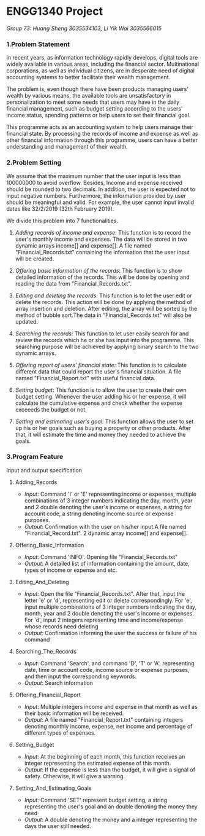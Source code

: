 # __ENGG1340 Project__
*Group 73: Huang Sheng 3035534103, Li Yik Wai 3035566015*

### **1.Problem Statement**
  In recent years, as information technology rapidly develops, digital tools are widely available in various areas, including the financial sector. Multinational corporations, as well as individual citizens, are in desperate need of digital accounting systems to better facilitate their wealth management. 

  The problem is, even though there have been products managing users' wealth by various means, the available tools are unsatisfactory in personalization to meet some needs that users may have in the daily financial management, such as budget setting according to the users' income status, spending patterns or help users to set their financial goal. 

  This programme acts as an accounting system to help users manage their financial state. By processing the records of income and expense as well as other financial information through this programme, users can have a better understanding and management of their wealth. 
  
### **2.Problem Setting**
  We assume that the maximum number that the user input is less than 100000000 to avoid overflow. Besides, Income and expense received should be rounded to two decimals. In addition, the user is expected not to input negative numbers. Furthermore, the information provided by user should be meaningful and valid. For example, the user cannot input invalid dates like 32/2/2019 (32th February 2019). 
 
  We divide this problem into 7 functionalities. 
  1. _Adding records of income and expense_: This function is to record the user's monthly income and expenses. The data will be stored in two dynamic arrays income[] and expense[]. A file named "Financial_Records.txt" containing the information that the user input will be created.
  
  2. _Offering basic information of the records_: This function is to show detailed information of the records. This will be done by opening and reading the data from "Financial_Records.txt".
  
  3. _Editing and deleting the records_: This function is to let the user edit or delete the records. This action will be done by applying the method of array insertion and deletion. After editing, the array will be sorted by the method of bubble sort.The data in "Financial_Records.txt" will also be updated.
  
  4. _Searching the records_: This function to let user easily search for and review the records which he or she has input into the programme. This searching purpose will be achieved by applying binary search to the two dynamic arrays.
  
  5. _Offering report of users’ financial state_: This function is to calculate different data that could report the user's financial situation. A file named "Financial_Report.txt" with useful financial data.
  
  6. _Setting budget_: This function is to allow the user to create their own budget setting. Whenever the user adding his or her expense, it will calculate the cumulative expense and check whether the expense exceeeds the budget or not.
  
  7. _Setting and estimating user's goal_: This function allows the user to set up his or her goals such as buying a property or other products. After that, it will estimate the time and money they needed to achieve the goals.

### **3.Program Feature**
  Input and output specification
  1. Adding_Records
     - _Input_: Command 'I' or 'E' representing income or expenses, multiple combinations of 3 integer numbers indicating the day, month, year and 2 double denoting the user's income or expenses, a string for account code, a string denoting income source or expense purposes. 
     - _Output_: Confirmation with the user on his/her input.A file named "Financial_Record.txt". 2 dynamic array income[] and expense[].
     
  2. Offering_Basic_Information
     - _Input_: Command 'INFO'. Opening file "Financial_Records.txt"
     - _Output_: A detailed list of information containing the amount, date, types of income or expense and etc.
     
  3. Editing_And_Deleting
     - _Input_: Open the file "Financial_Records.txt". After that, input the letter 'e' or 'd', representing edit or delete correspondingly. For 'e', input multiple combinations of 3 integer numbers indicating the day, month, year and 2 double denoting the user's income or expenses. For 'd', input 2 integers representing time and income/expense whose records need deleting
     - _Output_: Confirmation informing the user the success or failure of his command
     
  4. Searching_The_Records
     - _Input_: Command 'Search', and command 'D', 'T' or 'A', representing date, time or account code, income source or expense purposes, and then input the corresponding keywords.
     - _Output_: Search information
     
  5. Offering_Financial_Report
     - _Input_: Multiple integers income and expense in that month as well as their basic information will be received.
     - _Output_: A file named "Financial_Report.txt" containing integers denoting monthly income, expense, net income and percentage of different types of expenses.
     
  6. Setting_Budget
     - _Input_: At the beginning of each month, this function receives an integer representing the estimated expense of this month. 
     - _Output_: If the expense is less than the budget, it will give a signal of safety. Otherwise, it will give a warning. 
     
  7. Setting_And_Estimating_Goals
     - _Input_: Command 'SET' represent budget setting, a string representing the user's goal and an double denoting the money they need
     - _Output_: A double denoting the money and a integer representing the days the user still needed. 
